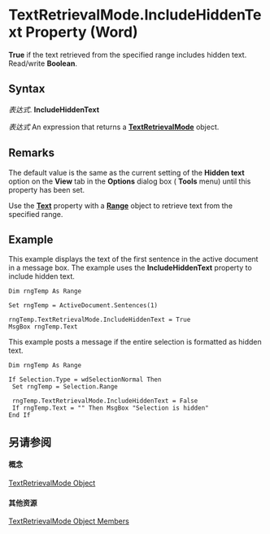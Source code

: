 
# TextRetrievalMode.IncludeHiddenText Property (Word)

 **True** if the text retrieved from the specified range includes hidden text. Read/write **Boolean**.


## Syntax

 _表达式_. **IncludeHiddenText**

 _表达式_ An expression that returns a **[TextRetrievalMode](b76ad3a6-efc2-4abb-abb4-b8128577bbf2.md)** object.


## Remarks

The default value is the same as the current setting of the  **Hidden text** option on the **View** tab in the **Options** dialog box ( **Tools** menu) until this property has been set.

 Use the **[Text](d92917aa-32f7-e9cc-bb74-03f7ed17498a.md)** property with a **[Range](15a7a1c4-5f3f-5b6e-60e9-29688de3f274.md)** object to retrieve text from the specified range.


## Example

This example displays the text of the first sentence in the active document in a message box. The example uses the  **IncludeHiddenText** property to include hidden text.


```
Dim rngTemp As Range 
 
Set rngTemp = ActiveDocument.Sentences(1) 
 
rngTemp.TextRetrievalMode.IncludeHiddenText = True 
MsgBox rngTemp.Text
```

This example posts a message if the entire selection is formatted as hidden text.




```
Dim rngTemp As Range 
 
If Selection.Type = wdSelectionNormal Then 
 Set rngTemp = Selection.Range 
 
 rngTemp.TextRetrievalMode.IncludeHiddenText = False 
 If rngTemp.Text = "" Then MsgBox "Selection is hidden" 
End If
```


## 另请参阅


#### 概念


[TextRetrievalMode Object](b76ad3a6-efc2-4abb-abb4-b8128577bbf2.md)
#### 其他资源


[TextRetrievalMode Object Members](http://msdn.microsoft.com/library/396684eb-f260-9e82-e8b5-14301c5e55c3%28Office.15%29.aspx)